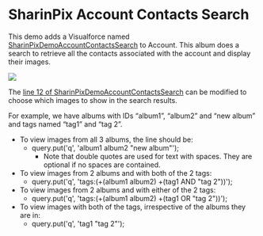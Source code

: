 # SharinPix Account Contacts Search

This demo adds a Visualforce named [SharinPixDemoAccountContactsSearch](/src/pages/SharinPixDemoAccountContactsSearch.page) to Account. This album does a search to retrieve all the contacts associated with the account and display their images.

[<img src="https://raw.githubusercontent.com/afawcett/githubsfdeploy/master/deploy.png">](https://githubsfdeploy.herokuapp.com?owner=sharinpix&repo=demo-apex&ref=account_contacts_search)

The [line 12 of SharinPixDemoAccountContactsSearch](/src/classes/SharinPixDemoAccountContactsSearchCtrl.cls#L12) can be modified to choose which images to show in the search results.

For example, we have albums with IDs “album1”, “album2” and “new album” and tags named “tag1” and “tag 2”.

- To view images from all 3 albums, the line should be:
  - query.put('q', 'album1 album2 "new album"');
    - Note that double quotes are used for text with spaces. They are optional if no spaces are contained.
- To view images from 2 albums and with both of the 2 tags:
  - query.put('q', 'tags:(+(album1 album2) +(tag1 AND "tag 2"))');
- To view images from 2 albums and with either of the 2 tags:
  - query.put('q', 'tags:(+(album1 album2) +(tag1 OR "tag 2"))');
- To view images with both of the tags, irrespective of the albums they are in:
  - query.put('q', 'tag1 "tag 2"');
